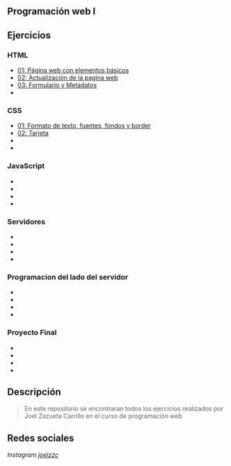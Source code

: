 ## Programación web I
## Ejercicios

### HTML

* [01: Página web con elementos básicos](/html/ejercicio1.html)
* [02: Actualización de la pagina web](/html/ejercicio1.html)
* [03: Formulario y Metadatos](/html/ejercicio3.html)
* 

### CSS

* [01:  Formato de texto, fuentes, fondos y border](/html/css_ejercicio1.html)
* [02:  Tarjeta](/html/css_ejercicio2.html)
* 
* 

### JavaScript

* 
* 
* 
* 

### Servidores

* 
* 
* 
* 

### Programacion del lado del servidor

* 
* 
* 
* 

### Proyecto Final

* 
* 
* 
* 


## Descripción

> En este repositorio se encontraran todos los ejercicios realizados por Joel Zazueta Carrillo en el curso de programación web

## Redes sociales

*Instagram* [*joelzzc*](https://www.instagram.com/joelzzc?igsh=bG9iYmMxdW92eXhp&utm_source=qr)
